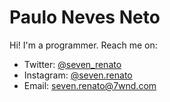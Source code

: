 # Paulo Neves Neto
 
Hi! I'm a programmer. Reach me on:
- Twitter: [@seven_renato](https://twitter.com/seven_renato)
- Instagram: [@seven.renato](https://instagram.com/seven.renato)
- Email: [seven.renato@7wnd.com](mailto:seven.renato@7wnd.com)

